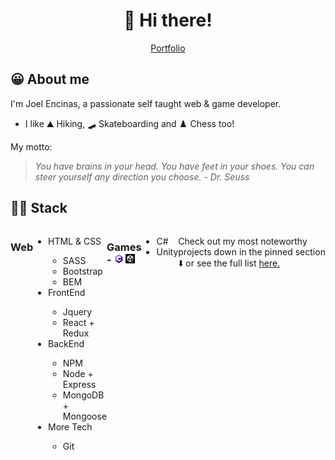 <h1 align="center">👋 Hi there!</h1>
<p align="center">
  <a href="https://joelencinas.github.io/" target="_blank">Portfolio</a>
</p>

## 😀 About me
I'm Joel Encinas, a passionate self taught web & game developer. 
- I like ⛰️ Hiking, 🛹 Skateboarding and ♟️ Chess too!

My motto:
>*You have brains in your head. You have feet in your shoes. You can steer yourself any direction you choose. - Dr. Seuss*

## 👨‍💻 Stack

<div style="display:flex;">
   <div style="display:flex;">
    <h3>Web</h3> 
     <ul>
       <li>HTML & CSS</li>
       <ul>
         <li>SASS</li>
         <li>Bootstrap</li>
         <li>BEM</li>
       </ul>
       <li>FrontEnd</li>
        <ul>
          <li>Jquery</li>
          <li>React + Redux</li>
       </ul>
        <li>BackEnd</li>
        <ul>
          <li>NPM</li>
          <li>Node + Express</li>
          <li>MongoDB + Mongoose</li>
       </ul>
         <li>More Tech</li>
       <ul>
          <li>Git</li>
       </ul>
     </ul>
  </div>
  <div style="display:flex;">
      <h3>Games - <img src="https://raw.githubusercontent.com/JoelEncinas/JoelEncinas/main/stack_icons/c_sharp.png" alt="csharp" width="15" height="15"/> <img src="https://raw.githubusercontent.com/JoelEncinas/JoelEncinas/main/stack_icons/unity.png" alt="unity" width="15" height="15"/></h3>
      <ul>
        <li>C#</li>
        <li>Unity</li>
    </ul>
  </div>
  
  <p>Check out my most noteworthy projects down in the pinned section ⬇️ or see the full list <a href="https://github.com/JoelEncinas?tab=repositories">here.</a></p>
</div>
